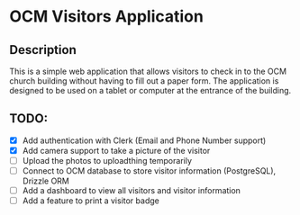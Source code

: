 # OCM Visitors Application

## Description
This is a simple web application that allows visitors to check in to the OCM church building without having to fill out a paper form. The application is designed to be used on a tablet or 
computer at the entrance of the building. 

## TODO:
- [x] Add authentication with Clerk (Email and Phone Number support)
- [x] Add camera support to take a picture of the visitor
- [ ] Upload the photos to uploadthing temporarily
- [ ] Connect to OCM database to store visitor information (PostgreSQL), Drizzle ORM
- [ ] Add a dashboard to view all visitors and visitor information
- [ ] Add a feature to print a visitor badge 